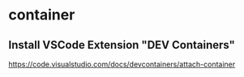 # container

## Install VSCode Extension "DEV Containers"
https://code.visualstudio.com/docs/devcontainers/attach-container